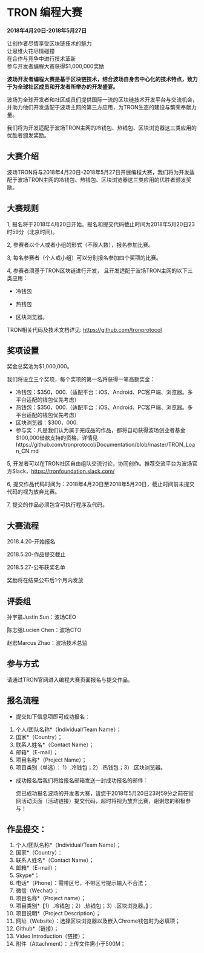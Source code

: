 # TRON 编程大赛

**2018年4月20日-2018年5月27日**

让创作者尽情享受区块链技术的魅力  
让思维火花尽情碰撞  
在合作与竞争中进行技术革新  
参与开发者编程大赛获得$1,000,000奖励

**波场开发者编程大赛是基于区块链技术，结合波场自身去中心化的技术特点，致力于为全球社区成员和开发者所举办的开发盛宴。**

波场为全球开发者和社区成员们提供国际一流的区块链技术开发平台与交流机会， 并助力他们开发适配于波场主网的第三方应用，为TRON生态的建设与繁荣奉献力量。  

我们将为开发适配于波场TRON主网的冷钱包、热钱包、区块浏览器这三类应用的优胜者颁发奖励。

## 大赛介绍

波场TRON将与2018年4月20日-2018年5月27日开展编程大赛，我们将为开发适配于波场TRON主网的冷钱包、热钱包、区块浏览器这三类应用的优胜者颁发奖励。

## 大赛规则

1, 报名将于2018年4月20日开始。报名和提交代码截止时间为2018年5月20日23时59分（北京时间)。

2, 参赛者以个人或者小组的形式（不限人数），报名参加比赛。

3, 每名参赛者（个人或小组）可以分别报名参加四个奖项的比赛。

4, 参赛者须基于TRON区块链进行开发， 且开发适配于波场TRON主网的以下三类应用：  
    
   + 冷钱包  
    
   + 热钱包
    
   + 区块浏览器。
    
   TRON相关代码及技术文档详见: https://github.com/tronprotocol

## 奖项设置

奖金总奖池为$1,000,000。  

我们将设立三个奖项，每个奖项的第一名将获得一笔高额奖金：  

+ 冷钱包：$350，000.（适配平台：iOS、Android、PC客户端、浏览器。多平台适配的钱包优先考虑）
+ 热钱包：$350，000.（适配平台：iOS、Android、PC客户端、浏览器。多平台适配的钱包优先考虑）
+ 区块浏览器：$300，000.
+ 参与奖：凡是我们认为属于完成品的作品，都将自动获得波场创业者基金$100,000借款支持的资格，详情见https://github.com/tronprotocol/Documentation/blob/master/TRON_Loan_CN.md

5, 开发者可以在TRON社区自由组队交流讨论，协同创作。推荐交流平台为波场官方Slack，https://tronfoundation.slack.com/

6, 提交作品代码时间为：2018年4月20日至2018年5月20日，截止时间前未提交代码的视为放弃比赛。

7, 提交的作品必须包含可执行程序及代码。

## 大赛流程

2018.4.20-开始报名  

2018.5.20-作品提交截止  

2018.5.27-公布获奖名单  

奖励将在结果公布后1个月内发放

## 评委组

孙宇晨Justin Sun：波场CEO  

陈志强Lucien Chen：波场CTO  

赵宏Marcus Zhao：波场技术总监

## 参与方式

请通过TRON官网进入编程大赛页面报名与提交作品。

## 报名流程

+ 提交如下信息项即可成功报名：

1.	个人/团队名称*（Individual/Team Name）；
2.	国家*（Country）；
3.	联系人姓名*（Contact Name）；
4.	邮箱*（E-mail）；
5.	项目名称*（Project Name）；
6.	项目类别（单选）： 1）.冷钱包；2）.热钱包；3）.区块浏览器。

+ 成功报名后我们将给报名邮箱发送一封成功报名的邮件：  

    您已成功报名波场的开发者大赛，请您于2018年5月20日23时59分之前在官网活动页面（活动链接）提交代码，超时将视为放弃比赛，谢谢您的积极参与！

## 作品提交：

1.	个人/团队名称*（Individual/Team Name）；
2.	国家*（Country）：
3.	联系人姓名*（Contact Name）；
4.	邮箱*（E-mail）；
5.	Skype*；
6.	电话*（Phone）：需带区号，不带区号提示输入不合法；
7.	微信（Wechat）；
8.	项目名称*（Project name）；
9.	项目类别*【1）.冷钱包；2）.热钱包；3）.区块浏览器。】；
10.	项目说明*（Project Description）；
11.	网址（Website）：选择区块浏览器以及嵌入Chrome钱包时为必填项；
12.	Github*（链接）；
13.	Video Introduction（链接）；
14.	附件（Attachment）：上传文件需小于500M；


